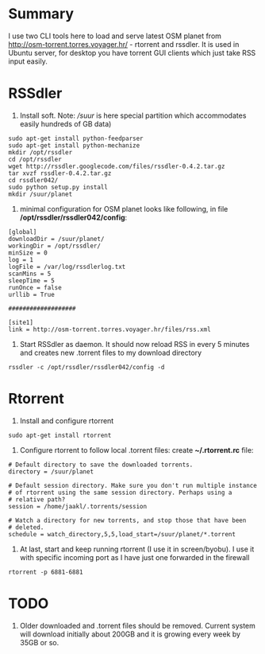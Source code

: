 # Summary #

I use two CLI tools here to load and serve latest OSM planet from http://osm-torrent.torres.voyager.hr/ - rtorrent and rssdler. It is used in Ubuntu server, for desktop you have torrent GUI clients which just take RSS input easily.

# RSSdler #
  1. Install soft. Note: _/suur_ is here special partition which accommodates easily hundreds of GB data)
```
sudo apt-get install python-feedparser
sudo apt-get install python-mechanize
mkdir /opt/rssdler
cd /opt/rssdler
wget http://rssdler.googlecode.com/files/rssdler-0.4.2.tar.gz
tar xvzf rssdler-0.4.2.tar.gz
cd rssdler042/
sudo python setup.py install
mkdir /suur/planet

```
  1. minimal configuration for OSM planet looks like following, in file **/opt/rssdler/rssdler042/config**:
```
[global]
downloadDir = /suur/planet/
workingDir = /opt/rssdler/
minSize = 0
log = 1
logFile = /var/log/rssdlerlog.txt
scanMins = 5
sleepTime = 5
runOnce = false
urllib = True

###################

[site1]
link = http://osm-torrent.torres.voyager.hr/files/rss.xml
```
  1. Start RSSdler as daemon. It should now reload RSS in every 5 minutes and creates new .torrent files to my download directory
```
rssdler -c /opt/rssdler/rssdler042/config -d
```

# Rtorrent #
  1. Install and configure rtorrent
```
sudo apt-get install rtorrent
```
  1. Configure rtorrent to follow local .torrent files: create **~/.rtorrent.rc** file:
```
# Default directory to save the downloaded torrents.
directory = /suur/planet

# Default session directory. Make sure you don't run multiple instance
# of rtorrent using the same session directory. Perhaps using a
# relative path?
session = /home/jaakl/.torrents/session

# Watch a directory for new torrents, and stop those that have been
# deleted.
schedule = watch_directory,5,5,load_start=/suur/planet/*.torrent
```
  1. At last, start and keep running rtorrent (I use it in screen/byobu). I use it with specific incoming port as I have just one forwarded in the firewall
```
rtorrent -p 6881-6881
```

# TODO #
  1. Older downloaded and .torrent files should be removed. Current system will download initially about 200GB and it is growing every week by 35GB or so.